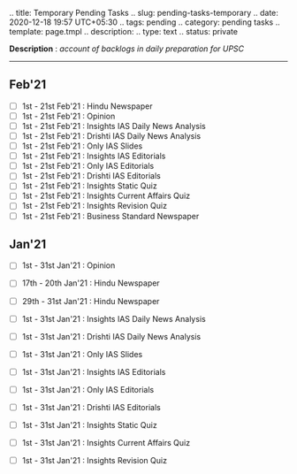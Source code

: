 
.. title: Temporary Pending Tasks
.. slug: pending-tasks-temporary
.. date: 2020-12-18 19:57 UTC+05:30
.. tags: pending
.. category: pending tasks
.. template: page.tmpl
.. description: 
.. type: text
.. status: private

**Description** : *account of backlogs in daily preparation for UPSC*

***
<!-- TEASER_END -->

## Feb'21
- [ ] 1st - 21st Feb'21 : Hindu Newspaper
- [ ] 1st - 21st Feb'21 : Opinion
- [ ] 1st - 21st Feb'21 : Insights IAS Daily News Analysis
- [ ] 1st - 21st Feb'21 : Drishti IAS Daily News Analysis
- [ ] 1st - 21st Feb'21 : Only IAS Slides
- [ ] 1st - 21st Feb'21 : Insights IAS Editorials
- [ ] 1st - 21st Feb'21 : Only IAS Editorials
- [ ] 1st - 21st Feb'21 : Drishti IAS Editorials
- [ ] 1st - 21st Feb'21 : Insights Static Quiz
- [ ] 1st - 21st Feb'21 : Insights Current Affairs Quiz
- [ ] 1st - 21st Feb'21 : Insights Revision Quiz
- [ ] 1st - 21st Feb'21 : Business Standard Newspaper

## Jan'21
- [ ] 1st - 31st Jan'21 : Opinion
- [ ] 17th - 20th Jan'21 : Hindu Newspaper
- [ ] 29th - 31st Jan'21 : Hindu Newspaper
- [ ] 1st - 31st Jan'21 : Insights IAS Daily News Analysis
- [ ] 1st - 31st Jan'21 : Drishti IAS Daily News Analysis
- [ ] 1st - 31st Jan'21 : Only IAS Slides
- [ ] 1st - 31st Jan'21 : Insights IAS Editorials
- [ ] 1st - 31st Jan'21 : Only IAS Editorials
- [ ] 1st - 31st Jan'21 : Drishti IAS Editorials
- [ ] 1st - 31st Jan'21 : Insights Static Quiz
- [ ] 1st - 31st Jan'21 : Insights Current Affairs Quiz
- [ ] 1st - 31st Jan'21 : Insights Revision Quiz


